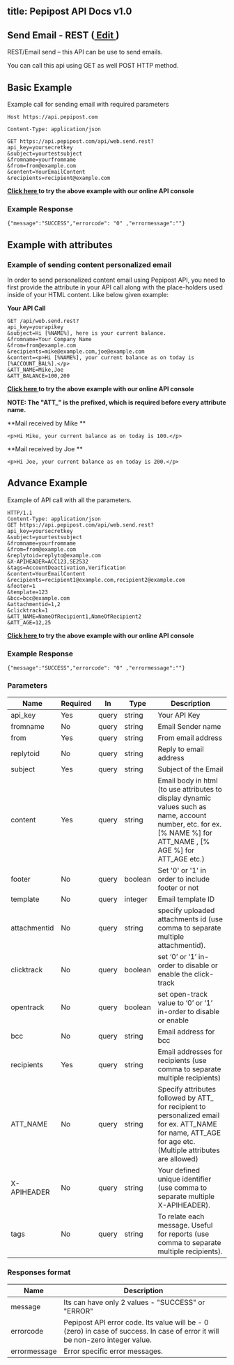 title: Pepipost API Docs v1.0
---

## Send Email - REST (<a href="https://github.com/Pepipost/docs/edit/master/send.web.rest.md" target="_blank">  Edit </a>)

REST/Email send – this API can be use to send emails.

You can call this api using GET as well POST HTTP method.


## Basic Example

Example call for sending email with required parameters

```
Host https://api.pepipost.com
```

```
Content-Type: application/json
```

```
GET https://api.pepipost.com/api/web.send.rest?
api_key=yoursecretkey
&subject=yourtestsubject
&fromname=yourfromname
&from=from@example.com
&content=YourEmailContent
&recipients=recipient@example.com
```

**<a href="https://docs.pepipost.com/console/#!/Email/get_api_web_send_rest" target="_blank"> Click here </a> to try the above example with our online API console**

	
### Example Response
```
{"message":"SUCCESS","errorcode": "0" ,"errormessage":""}
```

## Example with attributes

### Example of sending content personalized email

In order to send personalized content email using Pepipost API, you need to first provide the attribute in your API call along with the place-holders used inside of your HTML content. Like below given example:

**Your API Call**
```
GET /api/web.send.rest?
api_key=yourapikey
&subject=Hi [%NAME%], here is your current balance.
&fromname=Your Company Name
&from=from@example.com
&recipients=mike@example.com,joe@example.com
&content=<p>Hi [%NAME%], your current balance as on today is [%ACCOUNT_BAL%].</p>
&ATT_NAME=Mike,Joe
&ATT_BALANCE=100,200
```

**<a href="https://docs.pepipost.com/console/#!/Email/get_api_web_send_rest" target="_blank"> Click here </a> to try the above example with our online API console**

**NOTE: The "ATT_" is the prefixed, which is required before every attribute name.**

**Mail received by Mike **

```
<p>Hi Mike, your current balance as on today is 100.</p>
```

**Mail received by Joe **

```
<p>Hi Joe, your current balance as on today is 200.</p>
```

## Advance Example

Example of API call with all the parameters.

```
HTTP/1.1
Content-Type: application/json
GET https://api.pepipost.com/api/web.send.rest?
api_key=yoursecretkey
&subject=yourtestsubject
&fromname=yourfromname
&from=from@example.com
&replytoid=replyto@example.com
&X-APIHEADER=ACC123,SE2532
&tags=AccountDeactivation,Verification
&content=YourEmailContent
&recipients=recipient1@example.com,recipient2@example.com
&footer=1
&template=123
&bcc=bcc@example.com
&attachmentid=1,2
&clicktrack=1
&ATT_NAME=NameOfRecipient1,NameOfRecipient2
&ATT_AGE=12,25
```

**<a href="https://docs.pepipost.com/console/#!/Email/get_api_web_send_rest" target="_blank"> Click here </a> to try the above example with our online API console**
	
### Example Response
```
{"message":"SUCCESS","errorcode": "0" ,"errormessage":""}
```




### Parameters
Name | Required | In | Type | Description
--- | --- | --- | --- | ---
api_key |Yes| query | string | Your API Key
fromname |No| query | string | Email Sender name
from |Yes | query | string | From email address
replytoid |No | query | string | Reply to email address
subject |Yes | query | string | Subject of the Email
content |Yes | query | string | Email body in html (to use attributes to display dynamic values such as name, account number, etc. for ex. [% NAME %] for ATT_NAME , [% AGE %] for ATT_AGE etc.)
footer |No | query | boolean | Set &#039;0&#039; or &#039;1&#039; in order to include footer or not
template |No | query | integer | Email template ID
attachmentid |No  | query | string | specify uploaded attachments id (use comma to separate multiple attachmentid).
clicktrack |No  | query | boolean | set ‘0’ or ‘1’ in-order to disable or enable the click-track
opentrack |No  | query | boolean | set open-track value to ‘0’ or ‘1’ in-order to disable or enable
bcc |No  | query | string | Email address for bcc
recipients |Yes  | query | string | Email addresses for recipients (use comma to separate multiple recipients)
ATT_NAME |No  | query | string | Specify attributes followed by ATT_ for recipient to personalized email for ex. ATT_NAME for name, ATT_AGE for age etc. (Multiple attributes are allowed)
X-APIHEADER |No  | query | string | Your defined unique identifier (use comma to separate multiple X-APIHEADER).
tags |No  | query | string | To relate each message. Useful for reports (use comma to separate multiple recipients).


### Responses format
Name | Description
--- | --- 
message | Its can have only 2 values - "SUCCESS" or "ERROR"
errorcode | Pepipost API error code. Its value will be - 0 (zero) in case of success. In case of error it will be non-zero integer value.
errormessage | Error specific error messages. 




